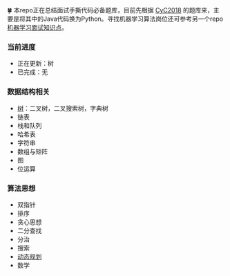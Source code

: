 :four_leaf_clover: 本repo正在总结面试手撕代码必备题库，目前先根据 [CyC2018](https://github.com/CyC2018/CS-Notes) 的题库来，主要是将其中的Java代码换为Python。寻找机器学习算法岗位还可参考另一个repo [机器学习面试知识点](https://github.com/wangyuGithub01/Machine_Learning_Resources)。

### 当前进度
- 正在更新：树
- 已完成：无

### 数据结构相关
- [树](tree.md)：二叉树，二叉搜索树，字典树
- 链表
- 栈和队列
- 哈希表
- 字符串
- 数组与矩阵
- 图
- 位运算


### 算法思想
- 双指针
- 排序
- 贪心思想
- 二分查找
- 分治
- 搜索
- [动态规划](https://github.com/wangyuGithub01/Interview_Algorithm/blob/master/dp.md)
- 数学
